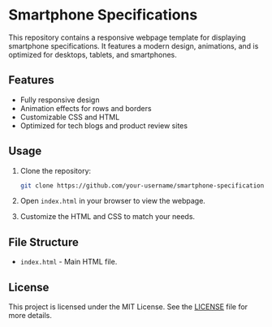 # Smartphone Specifications

This repository contains a responsive webpage template for displaying smartphone specifications. 
It features a modern design, animations, and is optimized for desktops, tablets, and smartphones.

## Features

- Fully responsive design
- Animation effects for rows and borders
- Customizable CSS and HTML
- Optimized for tech blogs and product review sites

## Usage

1. Clone the repository:
   ```bash
   git clone https://github.com/your-username/smartphone-specifications.git
   ```

2. Open `index.html` in your browser to view the webpage.

3. Customize the HTML and CSS to match your needs.

## File Structure

- `index.html` - Main HTML file.

## License

This project is licensed under the MIT License. See the [LICENSE](LICENSE) file for more details.